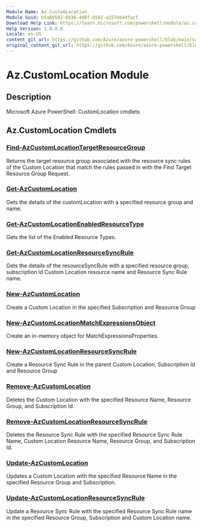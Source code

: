 ```yaml
---
Module Name: Az.CustomLocation
Module Guid: b5a68592-6b36-4d8f-b582-a157eb4dfacf
Download Help Link: https://learn.microsoft.com/powershell/module/az.customlocation
Help Version: 1.0.0.0
Locale: en-US
content_git_url: https://github.com/Azure/azure-powershell/blob/main/src/CustomLocation/CustomLocation/help/Az.CustomLocation.md
original_content_git_url: https://github.com/Azure/azure-powershell/blob/main/src/CustomLocation/CustomLocation/help/Az.CustomLocation.md
---
```


# Az.CustomLocation Module
## Description
Microsoft Azure PowerShell: CustomLocation cmdlets

## Az.CustomLocation Cmdlets
### [Find-AzCustomLocationTargetResourceGroup](Find-AzCustomLocationTargetResourceGroup.md)
Returns the target resource group associated with the resource sync rules of the Custom Location that match the rules passed in with the Find Target Resource Group Request.

### [Get-AzCustomLocation](Get-AzCustomLocation.md)
Gets the details of the customLocation with a specified resource group and name.

### [Get-AzCustomLocationEnabledResourceType](Get-AzCustomLocationEnabledResourceType.md)
Gets the list of the Enabled Resource Types.

### [Get-AzCustomLocationResourceSyncRule](Get-AzCustomLocationResourceSyncRule.md)
Gets the details of the resourceSyncRule with a specified resource group, subscription id Custom Location resource name and Resource Sync Rule name.

### [New-AzCustomLocation](New-AzCustomLocation.md)
Create a Custom Location in the specified Subscription and Resource Group

### [New-AzCustomLocationMatchExpressionsObject](New-AzCustomLocationMatchExpressionsObject.md)
Create an in-memory object for MatchExpressionsProperties.

### [New-AzCustomLocationResourceSyncRule](New-AzCustomLocationResourceSyncRule.md)
Create a Resource Sync Rule in the parent Custom Location, Subscription Id and Resource Group

### [Remove-AzCustomLocation](Remove-AzCustomLocation.md)
Deletes the Custom Location with the specified Resource Name, Resource Group, and Subscription Id.

### [Remove-AzCustomLocationResourceSyncRule](Remove-AzCustomLocationResourceSyncRule.md)
Deletes the Resource Sync Rule with the specified Resource Sync Rule Name, Custom Location Resource Name, Resource Group, and Subscription Id.

### [Update-AzCustomLocation](Update-AzCustomLocation.md)
Updates a Custom Location with the specified Resource Name in the specified Resource Group and Subscription.

### [Update-AzCustomLocationResourceSyncRule](Update-AzCustomLocationResourceSyncRule.md)
Update a Resource Sync Rule with the specified Resource Sync Rule name in the specified Resource Group, Subscription and Custom Location name.

